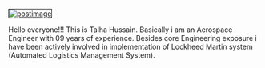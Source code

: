 <a href='https://postimg.org/image/9mccw9xg1/' target='_blank'><img src='https://s32.postimg.org/9mccw9xg1/Talha_image.jpg' border='1' alt='postimage'/></a>

Hello everyone!!!
This is Talha Hussain. Basically i am an Aerospace Engineer with 09 years of experience. Besides core Engineering exposure i have been actively involved in implementation of Lockheed Martin system (Automated Logistics Management System).



